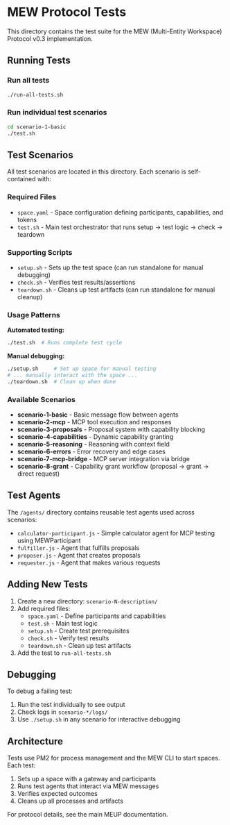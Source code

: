 # MEW Protocol Tests

This directory contains the test suite for the MEW (Multi-Entity Workspace) Protocol v0.3 implementation.

## Running Tests

### Run all tests
```bash
./run-all-tests.sh
```

### Run individual test scenarios
```bash
cd scenario-1-basic
./test.sh
```

## Test Scenarios

All test scenarios are located in this directory. Each scenario is self-contained with:

### Required Files
- `space.yaml` - Space configuration defining participants, capabilities, and tokens
- `test.sh` - Main test orchestrator that runs setup → test logic → check → teardown

### Supporting Scripts  
- `setup.sh` - Sets up the test space (can run standalone for manual debugging)
- `check.sh` - Verifies test results/assertions
- `teardown.sh` - Cleans up test artifacts (can run standalone for manual cleanup)

### Usage Patterns

**Automated testing:**
```bash
./test.sh  # Runs complete test cycle
```

**Manual debugging:**
```bash
./setup.sh     # Set up space for manual testing
# ... manually interact with the space ...
./teardown.sh  # Clean up when done
```

### Available Scenarios

- **scenario-1-basic** - Basic message flow between agents
- **scenario-2-mcp** - MCP tool execution and responses
- **scenario-3-proposals** - Proposal system with capability blocking
- **scenario-4-capabilities** - Dynamic capability granting
- **scenario-5-reasoning** - Reasoning with context field
- **scenario-6-errors** - Error recovery and edge cases
- **scenario-7-mcp-bridge** - MCP server integration via bridge
- **scenario-8-grant** - Capability grant workflow (proposal → grant → direct request)

## Test Agents

The `/agents/` directory contains reusable test agents used across scenarios:
- `calculator-participant.js` - Simple calculator agent for MCP testing using MEWParticipant
- `fulfiller.js` - Agent that fulfills proposals
- `proposer.js` - Agent that creates proposals
- `requester.js` - Agent that makes various requests

## Adding New Tests

1. Create a new directory: `scenario-N-description/`
2. Add required files:
   - `space.yaml` - Define participants and capabilities
   - `test.sh` - Main test logic
   - `setup.sh` - Create test prerequisites
   - `check.sh` - Verify test results
   - `teardown.sh` - Clean up test artifacts
3. Add the test to `run-all-tests.sh`

## Debugging

To debug a failing test:
1. Run the test individually to see output
2. Check logs in `scenario-*/logs/`
3. Use `./setup.sh` in any scenario for interactive debugging

## Architecture

Tests use PM2 for process management and the MEW CLI to start spaces. Each test:
1. Sets up a space with a gateway and participants
2. Runs test agents that interact via MEW messages
3. Verifies expected outcomes
4. Cleans up all processes and artifacts

For protocol details, see the main MEUP documentation.